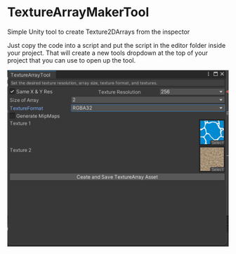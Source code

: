 # TextureArrayMakerTool
Simple Unity tool to create Texture2DArrays from the inspector

Just copy the code into a script and put the script in the editor folder inside your project. That will create a new tools dropdown at the top of your project that you can use 
to open up the tool.

![alt text](https://github.com/FeralPug/TextureArrayMakerTool/blob/main/Examples/ToolExample.png)
